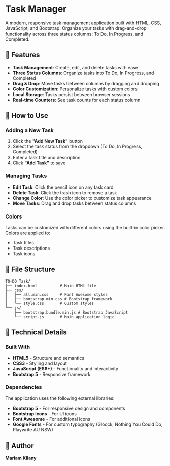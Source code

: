 # Task Manager

A modern, responsive task management application built with HTML, CSS, JavaScript, and Bootstrap. Organize your tasks with drag-and-drop functionality across three status columns: To Do, In Progress, and Completed.

## 🌟 Features

- **Task Management**: Create, edit, and delete tasks with ease
- **Three Status Columns**: Organize tasks into To Do, In Progress, and Completed
- **Drag & Drop**: Move tasks between columns by dragging and dropping
- **Color Customization**: Personalize tasks with custom colors
- **Local Storage**: Tasks persist between browser sessions
- **Real-time Counters**: See task counts for each status column

## 📱 How to Use

### Adding a New Task

1. Click the **"Add New Task"** button
2. Select the task status from the dropdown (To Do, In Progress, Completed)
3. Enter a task title and description
4. Click **"Add Task"** to save

### Managing Tasks

- **Edit Task**: Click the pencil icon on any task card
- **Delete Task**: Click the trash icon to remove a task
- **Change Color**: Use the color picker to customize task appearance
- **Move Tasks**: Drag and drop tasks between status columns

### Colors

Tasks can be customized with different colors using the built-in color picker. Colors are applied to:
- Task titles
- Task descriptions
- Task icons


## 📝 File Structure

```
TO-DO Task/
├── index.html          # Main HTML file
├── css/
│   ├── all.min.css     # Font Awesome styles
│   ├── bootstrap.min.css # Bootstrap framework
│   └── style.css       # Custom styles
└── js/
    ├── bootstrap.bundle.min.js # Bootstrap JavaScript
    └── script.js       # Main application logic
```

## 🔧 Technical Details

### Built With

- **HTML5** - Structure and semantics
- **CSS3** - Styling and layout
- **JavaScript (ES6+)** - Functionality and interactivity
- **Bootstrap 5** - Responsive framework

### Dependencies

The application uses the following external libraries:
- **Bootstrap 5** - For responsive design and components
- **Bootstrap Icons** - For UI icons
- **Font Awesome** - For additional icons
- **Google Fonts** - For custom typography (Gloock, Nothing You Could Do, Playwrite AU NSW)

## 👤 Author

**Mariam Kilany**  